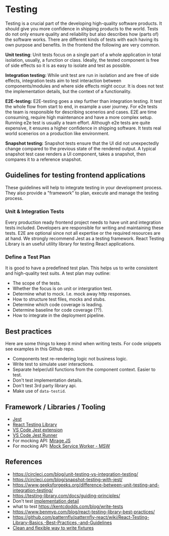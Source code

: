 # Testing

Testing is a crucial part of the developing high-quality software products. It should give you more confidence in shipping products to the world.
Tests do not only ensure quality and reliability but also describes how (parts of) the software works.
There are different kinds of tests with each having its own purpose and benefits. In the frontend the following are very common.

**Unit testing**:
Unit tests focus on a single part of a whole application in total isolation, usually, a function or class. Ideally, the tested component is free of side effects so it is as easy to isolate and test as possible.

**Integration testing:**
While unit test are run in isolation and are free of side effects, integration tests aim to test interaction between components/modules and where side effects might occur. It is does not test the implementation details, but the context of a functionality.

**E2E-testing:**
E2E-testing goes a step further than integration testing. It test the whole flow from start to end, in example a user journey. For e2e tests the team is responsible for describing scenerios and cases. E2E are time consuming, require high maintenance and have a more complex setup. Running e2e test is usually a team effort. Although e2e tests are quite expensive, it ensures a higher confidence in shipping software. It tests real world scenerios on a production like environment.

**Snapshot testing:**
Snapshot tests ensure that the UI did not unexpectedly change compared to the previous state of the rendered output. A typical snapshot test case renders a UI component, takes a snapshot, then compares it to a reference snapshot.

## Guidelines for testing frontend applications

These guidelines will help to integrate testing in your development process. They also provide a "framework" to plan, execute and manage the testing process.

### Unit & Integration Tests

Every production ready frontend project needs to have unit and integration tests included. Developers are responsible for writing and maintaining these tests. E2E are optional since not all expertise or the required resources are at hand. We strongly recommend Jest as a testing framework. React Testing Library is an useful utility library for testing React applications.

### Define a Test Plan

It is good to have a predefined test plan. This helps us to write consistent and high-quality test suits.
A test plan may outline:

- The scope of the tests.
- Whether the focus is on unit or intergration test.
- Determine what to mock. I.e. mock away http responses.
- How to structure test files, mocks and stubs.
- Determine which code coverage is leading.
- Determine baseline for code coverage (??).
- How to integrate in the deployment pipeline.

## Best practices

Here are some things to keep it mind when writing tests. For code snippets see examples in this Github repo.

- Components test re-rendering logic not business logic.
- Write test to simulate user interactions.
- Separate helper/util functions from the component context. Easier to test.
- Don't test implementation details.
- Don't test 3rd party library api.
- Make use of `data-testid`.

## Framework / Libraries / Tooling

- [Jest](https://jestjs.io/)
- [React Testing Library](https://testing-library.com/)
- [VS Code Jest extension](https://marketplace.visualstudio.com/items?itemName=Orta.vscode-jest)
- [VS Code Jest Runner](https://marketplace.visualstudio.com/items?itemName=firsttris.vscode-jest-runner)
- For mocking API: [Mirage JS](https://miragejs.com/)
- For mocking API: [Mock Service Worker - MSW](https://mswjs.io/)

## References

- <https://circleci.com/blog/unit-testing-vs-integration-testing/>
- <https://circleci.com/blog/snapshot-testing-with-jest/>
- <https://www.geeksforgeeks.org/difference-between-unit-testing-and-integration-testing/>
- <https://testing-library.com/docs/guiding-principles/>
- Don't test [implementation detail](https://kentcdodds.com/blog/testing-implementation-details)
- what to test <https://kentcdodds.com/blog/write-tests>
- <https://www.benmvp.com/blog/react-testing-library-best-practices/>
- <https://github.com/patternfly/patternfly-react/wiki/React-Testing-Library-Basics,-Best-Practices,-and-Guidelines>
- [Clean and flexible way to write fixtures](https://michalzalecki.com/fixtures-the-way-to-manage-sample-and-test-data/)
